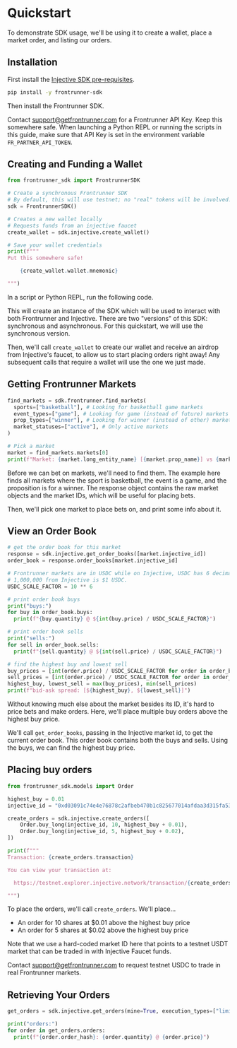 # Quickstart

To demonstrate SDK usage, we'll be using it to create a wallet, place a market order, and listing our orders.

## Installation

First install the [Injective SDK pre-requisites][injective-sdk-prereqs].

[injective-sdk-prereqs]: https://github.com/InjectiveLabs/sdk-python#dependencies

```sh
pip install -y frontrunner-sdk
```

Then install the Frontrunner SDK.

Contact [support@getfrontrunner.com][support] for a Frontrunner API Key. Keep this somewhere safe. When launching a Python REPL or running the scripts in this guide, make sure that API Key is set in the environment variable `FR_PARTNER_API_TOKEN`.

[support]: mailto:support@getfrontrunner.com

## Creating and Funding a Wallet

```python
from frontrunner_sdk import FrontrunnerSDK

# Create a synchronous Frontrunner SDK
# By default, this will use testnet; no "real" tokens will be involved.
sdk = FrontrunnerSDK()

# Creates a new wallet locally
# Requests funds from an injective faucet
create_wallet = sdk.injective.create_wallet()

# Save your wallet credentials
print(f"""
Put this somewhere safe!

    {create_wallet.wallet.mnemonic}

""")
```

In a script or Python REPL, run the following code.

This will create an instance of the SDK which will be used to interact with both Frontrunner and Injective. There are two "versions" of this SDK: synchronous and asynchronous. For this quickstart, we will use the synchronous version.

Then, we'll call `create_wallet` to create our wallet and receive an airdrop from Injective's faucet, to allow us to start placing orders right away! Any subsequent calls that require a wallet will use the one we just made.

## Getting Frontrunner Markets

```python
find_markets = sdk.frontrunner.find_markets(
  sports=["basketball"], # Looking for basketball game markets
  event_types=["game"], # Looking for game (instead of future) markets
  prop_types=["winner"], # Looking for winner (instead of other) markets
  market_statuses=["active"], # Only active markets
)

# Pick a market
market = find_markets.markets[0]
print(f"Market: {market.long_entity_name} [{market.prop_name}] vs {market.short_entity_name}")
```

Before we can bet on markets, we'll need to find them. The example here finds all markets where the sport is basketball, the event is a game, and the proposition is for a winner. The response object contains the raw market objects and the market IDs, which will be useful for placing bets.

Then, we'll pick one market to place bets on, and print some info about it.

## View an Order Book

```python
# get the order book for this market
response = sdk.injective.get_order_books([market.injective_id])
order_book = response.order_books[market.injective_id]

# Frontrunner markets are in USDC while on Injective, USDC has 6 decimals.
# 1,000,000 from Injective is $1 USDC.
USDC_SCALE_FACTOR = 10 ** 6

# print order book buys
print("buys:")
for buy in order_book.buys:
  print(f"{buy.quantity} @ ${int(buy.price) / USDC_SCALE_FACTOR}")

# print order book sells
print("sells:")
for sell in order_book.sells:
  print(f"{sell.quantity} @ ${int(sell.price) / USDC_SCALE_FACTOR}")

# find the highest buy and lowest sell
buy_prices = [int(order.price) / USDC_SCALE_FACTOR for order in order_book.buys]
sell_prices = [int(order.price) / USDC_SCALE_FACTOR for order in order_book.sells]
highest_buy, lowest_sell = max(buy_prices), min(sell_prices)
print(f"bid-ask spread: [${highest_buy}, ${lowest_sell}]")
```

Without knowing much else about the market besides its ID, it's hard to price bets and make orders. Here, we'll place multiple buy orders above the highest buy price.

We'll call `get_order_books`, passing in the Injective market id, to get the current order book. This order book contains both the buys and sells. Using the buys, we can find the highest buy price.

## Placing buy orders

```python
from frontrunner_sdk.models import Order

highest_buy = 0.01
injective_id = "0xd03091c74e4e76878c2afbeb470b1c825677014afdaa3d315fa534884d2d90e1"

create_orders = sdk.injective.create_orders([
    Order.buy_long(injective_id, 10, highest_buy + 0.01),
    Order.buy_long(injective_id, 5, highest_buy + 0.02),
])

print(f"""
Transaction: {create_orders.transaction}

You can view your transaction at:

  https://testnet.explorer.injective.network/transaction/{create_orders.transaction}

""")
```

To place the orders, we'll call `create_orders`. We'll place...

* An order for 10 shares at $0.01 above the highest buy price
* An order for 5 shares at $0.02 above the highest buy price

Note that we use a hard-coded market ID here that points to a testnet USDT market that can be traded in with Injective Faucet funds.

Contact [support@getfrontrunner.com][support] to request testnet USDC to trade in real Frontrunner markets.

## Retrieving Your Orders

```python
get_orders = sdk.injective.get_orders(mine=True, execution_types=["limit"])

print("orders:")
for order in get_orders.orders:
  print(f"{order.order_hash}: {order.quantity} @ {order.price}")
```
